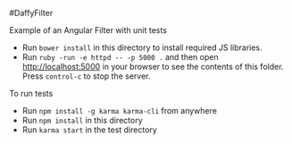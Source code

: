 #DaffyFilter

Example of an Angular Filter with unit tests

- Run `bower install` in this directory to install required JS libraries.
- Run `ruby -run -e httpd -- -p 5000 .` and then open [http://localhost:5000](http://localhost:5000) in your browser to see the contents of this folder. Press `control-c` to stop the server.

To run tests

- Run `npm install -g karma karma-cli` from anywhere
- Run `npm install` in this directory
- Run `karma start` in the test directory
